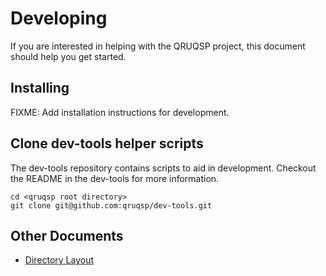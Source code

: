 Developing
==========

If you are interested in helping with the QRUQSP project, this document should help you get started.


Installing
----------

FIXME: Add installation instructions for development.

Clone dev-tools helper scripts
------------------------------

The dev-tools repository contains scripts to aid in development. Checkout the README in the dev-tools for more information.

```
cd <qruqsp root directory>
git clone git@github.com:qruqsp/dev-tools.git
```


Other Documents
---------------

- [Directory Layout](directories.md)

